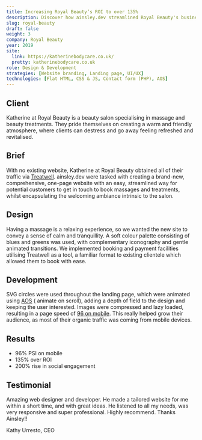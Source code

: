 ```yaml
---
title: Increasing Royal Beauty’s ROI to over 135%
description: Discover how ainsley.dev streamlined Royal Beauty's business with a comprehensive, clean UI and easy to navigate website.
slug: royal-beauty
draft: false
weight: 3
company: Royal Beauty
year: 2019
site:
  link: https://katherinebodycare.co.uk/
  pretty: katherinebodycare.co.uk
role: Design & Development
strategies: [Website branding, Landing page, UI/UX]
technologies: [Flat HTML, CSS & JS, Contact form (PHP), AOS]
---
```


## Client

Katherine at Royal Beauty is a beauty salon specialising in massage and beauty treatments. They pride themselves on
creating a warm and friendly atmosphere, where clients can destress and go away feeling refreshed and revitalised.

## Brief

With no existing website, Katherine at Royal Beauty obtained all of their traffic
via [Treatwell](https://katherineroyalbeauty.mytreatwell.co.uk/). ainsley.dev were tasked with creating a brand-new,
comprehensive, one-page website with an easy, streamlined way for potential customers to get in touch to book massages
and treatments, whilst encapsulating the welcoming ambiance intrinsic to the salon.

## Design

Having a massage is a relaxing experience, so we wanted the new site to convey a sense of calm and tranquillity. A soft
colour palette consisting of blues and greens was used, with complementary iconography and gentle animated transitions.
We implemented booking and payment facilities utilising Treatwell as a tool, a familiar format to existing clientele
which allowed them to book with ease.

## Development

SVG circles were used throughout the landing page, which were animated using [AOS](https://michalsnik.github.io/aos/) (
animate on scroll), adding a depth of field to the design and keeping the user interested. Images were compressed and
lazy loaded, resulting in a page speed
of [96 on mobile](https://pagespeed.web.dev/report?url=https%3A%2F%2Fkatherinebodycare.co.uk%2F). This really helped
grow their audience, as most of their organic traffic was coming from mobile devices.

## Results

- 96% PSI on mobile
- 135% over ROI
- 200% rise in social engagement

## Testimonial

Amazing web designer and developer. He made a tailored website for me within a short time, and with great ideas. He
listened to all my needs, was very responsive and super professional. Highly recommend. Thanks Ainsley!!

Kathy Urresto, CEO


